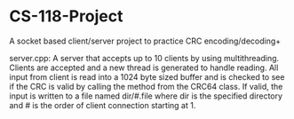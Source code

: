 # CS-118-Project
A socket based client/server project to practice CRC encoding/decoding+

server.cpp:
  A server that accepts up to 10 clients by using multithreading. Clients are
  accepted and a new thread is generated to handle reading. All input from client
  is read into a 1024 byte sized buffer and is checked to see if the CRC is valid
  by calling the method from the CRC64 class. If valid, the input is written to a
  file named dir/#.file where dir is the specified directory and # is the order of
  client connection starting at 1.
